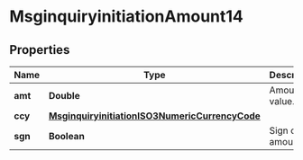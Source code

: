 

# MsginquiryinitiationAmount14

## Properties

Name | Type | Description | Notes
------------ | ------------- | ------------- | -------------
**amt** | **Double** | Amount value. |  [optional]
**ccy** | [**MsginquiryinitiationISO3NumericCurrencyCode**](MsginquiryinitiationISO3NumericCurrencyCode.md) |  |  [optional]
**sgn** | **Boolean** | Sign of the amount. |  [optional]



